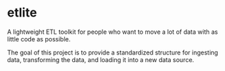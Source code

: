 # etlite
A lightweight ETL toolkit for people who want to move a lot of data with as little code as possible. 

The goal of this project is to provide a standardized structure for ingesting data, transforming the data, and loading it into a new data source. 
